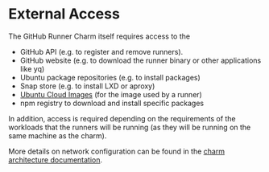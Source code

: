 # External Access

The GitHub Runner Charm itself requires access to the

- GitHub API (e.g. to register and remove runners).
- GitHub website (e.g. to download the runner binary or other applications like yq)
- Ubuntu package repositories (e.g. to install packages)
- Snap store (e.g. to install LXD or aproxy)
- [Ubuntu Cloud Images](https://cloud-images.ubuntu.com/) (for the image used by a runner)
- npm registry to download and install specific packages

In addition, access is required depending on the requirements of the workloads that the runners
will be running (as they will be running on the same machine as the charm).

More details on network configuration can be found in the
[charm architecture documentation](https://charmhub.io/github-runner/docs/charm-architecture).